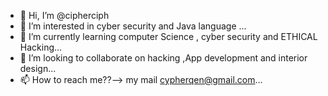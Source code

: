 - 👋 Hi, I’m @cipherciph
- 👀 I’m interested in cyber security and Java language ...
- 🌱 I’m currently learning computer Science , cyber security and ETHICAL Hacking...
- 💞️ I’m looking to collaborate on hacking ,App development and interior design...
- 📫 How to reach me??--> my mail cypherqen@gmail.com...

<!---
cipherciph/cipherciph is a ✨ special ✨ repository because its `README.md` (this file) appears on your GitHub profile.
You can click the Preview link to take a look at your changes.
--->
